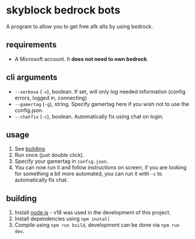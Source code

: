 # skyblock bedrock bots

A program to allow you to get free afk alts by using bedrock.

## requirements

- A Microsoft account. It **does not need to own bedrock**.

## cli arguments

- `--verbose` (`-v`), boolean. If set, will only log needed information (config errors, logged in, connecting)
- `--gamertag` (`-g`), string. Specify gamertag here if you wish not to use the config.json.
- `--chatfix` (`-c`), boolean. Automatically fix using chat on login.

## usage

1. See [building](#building)
2. Run once (just double click).
3. Specify your gamertag in `config.json`.
4. You can now run it and follow instructions on screen, if you are looking for something a bit more automated, you can run it with `-c` to automatically fix chat.

## building

1. Install [node.js](https://nodejs.dev/en/download/) - v18 was used in the development of this project.
2. Install dependencies using `npm install`
3. Compile using `npm run build`, development can be done via `npm run dev`.
